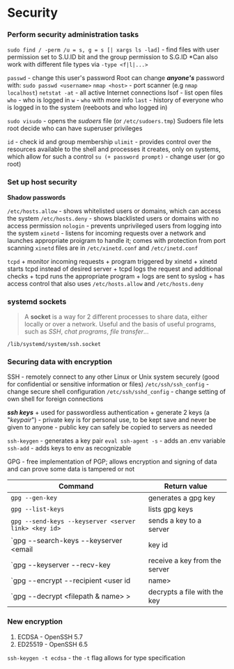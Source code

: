 # Security 

### Perform security administration tasks

`sudo find / -perm /u = s, g = s [| xargs ls -lad]` - find files with user permission set to S.U.ID bit and the group permission to S.G.ID
*Can also work with different file types via `-type <f|l|...>`

`passwd` - change this user's password
Root can change ***anyone's*** password with: `sudo passwd <username>`
`nmap <host>` - port scanner (e.g `nmap localhost`)
`netstat -at` - all active Internet connections
lsof - list open files
`who` - who is logged in
`w` - `who` with more info
`last` - history of everyone who is logged in to the system (reeboots and who logged in)

`sudo visudo` - opens the *sudoers* file (or `/etc/sudoers.tmp`)
Sudoers file lets root decide who can have superuser privileges

`id` - check id and group membership
`ulimit` - provides control over the resources available to the shell and processes it creates, only on systems, which allow for such a control
`su (+ password prompt)` - change user (or go root)

### Set up host security

**Shadow passwords**

`/etc/hosts.allow` - shows whitelisted users or domains, which can access the system
`/etc/hosts.deny` - shows blacklisted users or domains with no access permission
`nologin` - prevents unprivileged users from logging into the system
`xinetd` - listens for incoming requests over a network and launches appropriate proigram to handle it; comes with protection from port scanning
`xinetd` files are in `/etc/xinetd.conf` and `/etc/inetd.conf`

`tcpd`
	+ monitor incoming requests
	+ program triggered by xinetd
	+ xinetd starts tcpd instead of desired server
	+ tcpd logs the request and additional checks
	+ tcpd runs the appropriate program
	+ logs are sent to syslog
	+ has access control that also uses `/etc/hosts.allow` and `/etc/hosts.deny`

### systemd sockets

> A **socket** is a way for 2 different processes to share data, either locally or over a network.
> Useful and the basis of useful programs, such as *SSH*, *chat programs*, *file transfer*...

`/lib/systemd/system/ssh.socket`

### Securing data with encryption

SSH - remotely connect to any other Linux or Unix system securely (good for confidential or sensitive information or files)
`/etc/ssh/ssh_config` - change secure shell configuration
`/etc/ssh/sshd_config` - change setting of own shell for foreign connections

***ssh keys***
	+ used for passwordless authentication
	+ generate 2 keys (a "*keypair*")
		- private key is for personal use, to be kept save and never be given to anyone
		- public key can safely be copied to servers as needed

`ssh-keygen` - generates a key pair
`eval ssh-agent -s` - adds an .env variable
`ssh-add` - adds keys to env as recognizable

GPG - free implementation of PGP; allows encryption and signing of data and can prove some data is tampered or not

| Command                                                            | Return value                  |
| ------------------------------------------------------------------ | ----------------------------- |
| `gpg --gen-key`                                                    | generates a gpg key           |
| `gpg --list-keys`                                                  | lists gpg keys                |
| `gpg --send-keys --keyserver <server link> <key id>`               | sends a key to a server       |
| `gpg --search-keys --keyserver <server link> <email|key id|...>    | searches for a key on server  |
| `gpg --keyserver <server link> --recv-key <key id>                 | receive a key from the server |
| `gpg --encrypt --recipient <user id | name> <key id>               | encrypts a file with the key  |
| `gpg --decrypt <filepath & name> > <new filename>                  | decrypts a file with the key  |

### New encryption

1. ECDSA - OpenSSH 5.7
1. ED25519 - OpenSSH 6.5

`ssh-keygen -t ecdsa` - the `-t` flag allows for type specification
